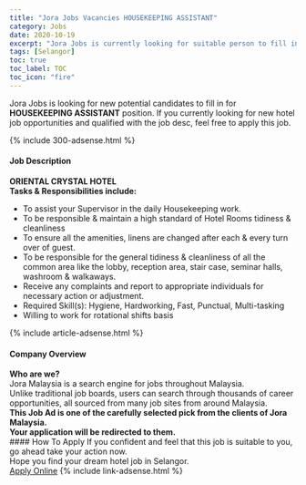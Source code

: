 ```yaml
---
title: "Jora Jobs Vacancies HOUSEKEEPING ASSISTANT" 
category: Jobs 
date: 2020-10-19 
excerpt: "Jora Jobs is currently looking for suitable person to fill in the HOUSEKEEPING ASSISTANT which positioned at Selangor" 
tags: [Selangor] 
toc: true 
toc_label: TOC 
toc_icon: "fire" 
--- 
```


<p>Jora Jobs is looking for new potential candidates to fill in for <b>HOUSEKEEPING ASSISTANT</b> position. If you currently looking for new hotel job opportunities and qualified with the job desc, feel free to apply this job.
</p>{% include 300-adsense.html %} 
<div><div><h4>Job Description</h4></div><div><div><span><div><div><strong>ORIENTAL CRYSTAL HOTEL</strong></div><div><strong>Tasks &amp; Responsibilities include:</strong></div><ul><li>To assist your Supervisor in the daily Housekeeping work.</li><li>To be responsible &amp; maintain a high standard of Hotel Rooms tidiness &amp; cleanliness</li><li>To ensure all the amenities, linens are changed after each &amp; every turn over of guest.</li><li>To be responsible for the general tidiness &amp; cleanliness of all the common area like the lobby, reception area, stair case, seminar halls, washroom &amp; walkaways.</li><li>Receive any complaints and report to appropriate individuals for necessary action or adjustment.</li><li>Required Skill(s): Hygiene, Hardworking, Fast, Punctual, Multi-tasking</li><li>Willing to work for rotational shifts basis</li></ul></div></span></div></div></div> 
{% include article-adsense.html %} 
<div><div><h4>Company Overview</h4></div><div><div><span><div><div>
<strong>Who are we?</strong></div>
<div>
	Jora Malaysia is a search engine for jobs throughout Malaysia.<br>
	Unlike traditional job boards, users can search through thousands of career opportunities, all sourced from many job sites from around Malaysia.&#160;</div>
<div>
<div>
<strong>This Job Ad is one of the carefully selected pick from the clients of Jora Malaysia.</strong></div>
<div>
<strong>Your application will be redirected to them.</strong></div>
</div></div></span></div></div></div> 
#### How To Apply 
If you confident and feel that this job is suitable to you, go ahead take your action now. <br/> 
Hope you find your dream hotel job in Selangor. <br/> 
<a href="https://www.jobstreet.com.my/en/job/housekeeping-assistant-4407810?jobId=jobstreet-my-job-4407810" class="btn btn--info" target="_blank" rel="nofollow noopenner">Apply Online</a> 
{% include link-adsense.html %} 